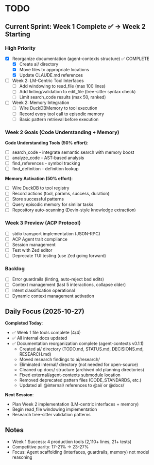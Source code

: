 # TODO

## Current Sprint: Week 1 Complete ✅ → Week 2 Starting

### High Priority
- [x] Reorganize documentation (agent-contexts structure) ✅ COMPLETE
  - [x] Create ai/ directory
  - [x] Move files to appropriate locations
  - [x] Update CLAUDE.md references
- [ ] Week 2: LM-Centric Tool Interfaces
  - [ ] Add windowing to read_file (max 100 lines)
  - [ ] Add linting/validation to edit_file (tree-sitter syntax check)
  - [ ] Limit search_code results (max 50, ranked)
- [ ] Week 2: Memory Integration
  - [ ] Wire DuckDBMemory to tool execution
  - [ ] Record every tool call to episodic memory
  - [ ] Basic pattern retrieval before execution

### Week 2 Goals (Code Understanding + Memory)

**Code Understanding Tools (50% effort)**:
- [ ] search_code - integrate semantic search with memory boost
- [ ] analyze_code - AST-based analysis
- [ ] find_references - symbol tracking
- [ ] find_definition - definition lookup

**Memory Activation (50% effort)**:
- [ ] Wire DuckDB to tool registry
- [ ] Record actions (tool, params, success, duration)
- [ ] Store successful patterns
- [ ] Query episodic memory for similar tasks
- [ ] Repository auto-scanning (Devin-style knowledge extraction)

### Week 3 Preview (ACP Protocol)
- [ ] stdio transport implementation (JSON-RPC)
- [ ] ACP Agent trait compliance
- [ ] Session management
- [ ] Test with Zed editor
- [ ] Deprecate TUI testing (use Zed going forward)

### Backlog
- [ ] Error guardrails (linting, auto-reject bad edits)
- [ ] Context management (last 5 interactions, collapse older)
- [ ] Intent classification operational
- [ ] Dynamic context management activation

## Daily Focus (2025-10-27)

**Completed Today**:
- ✅ Week 1 file tools complete (4/4)
- ✅ All internal docs updated
- ✅ Documentation reorganization complete (agent-contexts v0.1.1)
  - Created ai/ directory (TODO.md, STATUS.md, DECISIONS.md, RESEARCH.md)
  - Moved research findings to ai/research/
  - Eliminated internal/ directory (not needed for open-source)
  - Cleaned up docs/ structure (archived old planning directories)
  - Fixed external/agent-contexts submodule location
  - Removed deprecated pattern files (CODE_STANDARDS, etc.)
  - Updated all @internal/ references to @ai/ or @docs/

**Next Session**:
- Plan Week 2 implementation (LM-centric interfaces + memory)
- Begin read_file windowing implementation
- Research tree-sitter validation patterns

## Notes
- Week 1 Success: 4 production tools (2,110+ lines, 21+ tests)
- Competitive parity: 17-21% → 23-27%
- Focus: Agent scaffolding (interfaces, guardrails, memory) not model reasoning
